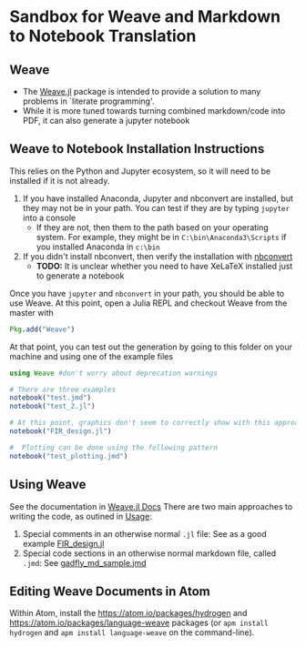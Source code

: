 # Sandbox for Weave and Markdown to Notebook Translation

##  Weave

- The [Weave.jl](https://github.com/mpastell/Weave.jl) package is intended to provide a solution to many problems in `literate programming'.
- While it is more tuned towards turning combined markdown/code into PDF, it can also generate a jupyter notebook

## Weave to Notebook Installation Instructions
 This relies on the Python and Jupyter ecosystem, so it will need to be installed if it is not already.

1. If you have installed Anaconda, Jupyter and nbconvert are installed, but they may not be in your path.  You can test if they are by typing `jupyter` into a console
    - If they are not, then them to the path based on your operating system.  For example, they might be in `C:\bin\Anaconda3\Scripts` if you installed Anaconda in `c:\bin`
1. If you didn't install nbconvert, then verify the installation with [nbconvert](https://nbconvert.readthedocs.io/en/latest/install.html)
    - **TODO:** It is unclear whether you need to have XeLaTeX installed just to generate a notebook

Once you have `jupyter` and `nbconvert` in your path, you should be able to use Weave.  At this point, open a Julia REPL and checkout Weave from the master with
```julia
Pkg.add("Weave")
```

At that point, you can test out the generation by going to this folder on your machine and using one of the example files
```julia
using Weave #don't worry about deprecation warnings

# There are three examples
notebook("test.jmd")
notebook("test_2.jl")

# At this point, graphics don't seem to correctly show with this approach, but the rest should run.
notebook("FIR_design.jl")

#  Plotting can be done using the following pattern
notebook("test_plotting.jmd")
```

## Using Weave
See the documentation in [Weave.jl Docs](http://weavejl.mpastell.com/stable/)  There are two main approaches to writing the code, as outined in [Usage](http://weavejl.mpastell.com/stable/usage/):

1. Special comments in an otherwise normal `.jl` file:  See  as a good example [FIR_design.jl](https://github.com/mpastell/Weave.jl/blob/master/examples/FIR_design.jl)
1. Special code sections in an otherwise normal markdown file, called `.jmd`:  See  [gadfly_md_sample.jmd](https://raw.githubusercontent.com/mpastell/Weave.jl/master/examples/gadfly_md_sample.jmd)

## Editing Weave Documents in Atom
Within Atom, install the https://atom.io/packages/hydrogen and https://atom.io/packages/language-weave packages (or `apm install hydrogen` and `apm install language-weave` on the command-line).
